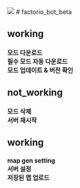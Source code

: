 <img src="https://github.com/PARKasd/factorio_bot-working/blob/main/src/qOiiCE6c.png">
# factorio_bot_beta


<h2>working </br>
<h4>모드 다운로드 </br>필수 모드 자동 다운로드 </br>모드 업데이트 & 버전 확인 

<h2> not_working </br>
<h4> 모드 삭제 </br>서버 재시작 </br>

<h2> working </br>
<h4> map gen setting </br> 서버 설정 </br> 저장된 맵 업로드

